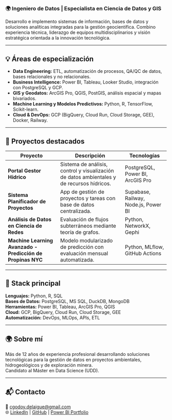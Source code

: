 
### 🌍 Ingeniero de Datos  | Especialista en Ciencia de Datos y GIS

Desarrollo e implemento sistemas de información, bases de datos y soluciones analíticas integradas para la gestión geocientífica. Combino experiencia técnica, liderazgo de equipos multidisciplinarios y visión estratégica orientada a la innovación tecnológica.

---

## 💡 Áreas de especialización
- **Data Engineering:** ETL, automatización de procesos, QA/QC de datos, bases relacionales y no relacionales.  
- **Business Intelligence:** Power BI, Tableau, Looker Studio, integración con PostgreSQL y GCP.  
- **GIS y Geodatos:** ArcGIS Pro, QGIS, PostGIS, análisis espacial y mapas bivariados.  
- **Machine Learning y Modelos Predictivos:** Python, R, TensorFlow, Scikit-learn.  
- **Cloud & DevOps:** GCP (BigQuery, Cloud Run, Cloud Storage, GEE), Docker, Railway.  

---

## 🚀 Proyectos destacados
| Proyecto | Descripción | Tecnologías |
|-----------|--------------|--------------|
| **Portal Gestor Hídrico** | Sistema de análisis, control y visualización de datos ambientales y de recursos hídricos. | PostgreSQL, Power BI, ArcGIS Pro |
| **Sistema Planificador de Proyectos** | App de gestión de proyectos y tareas con base de datos centralizada. | Supabase, Railway, Node.js, Power BI |
| **Análisis de Datos en Ciencia de Redes** | Evaluación de flujos subterráneos mediante teoría de grafos. | Python, NetworkX, Gephi |
| **Machine Learning Avanzado - Predicción de Propinas NYC** | Modelo modularizado de predicción con evaluación mensual automatizada. | Python, MLflow, GitHub Actions |

---

## 🧰 Stack principal
**Lenguajes:** Python, R, SQL  
**Bases de Datos:** PostgreSQL, MS SQL, DuckDB, MongoDB  
**Herramientas:** Power BI, Tableau, ArcGIS Pro, QGIS  
**Cloud:** GCP, BigQuery, Cloud Run, Cloud Storage, GEE  
**Automatización:** DevOps, MLOps, APIs, ETL  

---

## 🌍 Sobre mí
Más de 12 años de experiencia profesional desarrollando soluciones tecnológicas para la gestión de datos en proyectos ambientales, hidrogeológicos y de exploración minera.  
Candidato al Máster en Data Science (UDD).

---

## 📬 Contacto
📧 cgodoy.delaigue@gmail.com  
🌐 [LinkedIn](https://linkedin.com/in/tu-perfil) | [GitHub](https://github.com/Godoca2) | [Power BI Portfolio](https://github.com/Godoca2/Power_BI_Portafolio_Projects)


